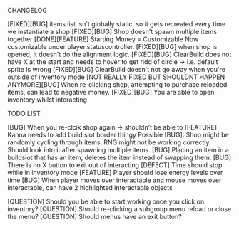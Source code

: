 CHANGELOG

[FIXED][BUG] items list isn't globally static, so it gets recreated every time we instantiate a shop
[FIXED][BUG] Shop doesn't spawn multiple items together
[DONE][FEATURE] Starting Money = Customizable
	Now customizable under player.statuscontroller.
[FIXED][BUG] when shop is opened, it doesn't do the alignment logic.
[FIXED][BUG] ClearBuild does not have X at the start and needs to hover to get ridd of circle -> i.e. default sprite is wrong
[FIXED][BUG] ClearBuild doesn't not go away when you're outside of inventory mode
[NOT REALLY FIXED BUT SHOULDNT HAPPEN ANYMORE][BUG] When re-clicking shop, attempting to purchase reloaded items, can lead to negative money.
[FIXED][BUG] You are able to open inventory whilst interacting



TODO LIST

[BUG] When you re-clcik shop again -> shouldn't be able to
[FEATURE] Kanna needs to add build slot border thingy
Possible [BUG]: Shop might be randomly cycling through items, RNG might not be working correctly. Should look into it after spawning multiple items.
[BUG] Placing an item in a buildslot that has an item, deletes the item instead of swapping them.
[BUG] There is no X button to exit out of interacting
[DEFECT] Time should stop while in inventory mode
[FEATURE] Player should lose energy levels over time
[BUG] When player moves over interactable and mouse moves over interactable, can have 2 highlighted interactable objects

[QUESTION] Should you be able to start working once you click on inventory?
[QUESTION] Should re-clicking a subgroup menu reload or close the menu?
[QUESTION] Should menus have an exit button?